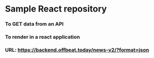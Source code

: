 # Sample React repository

### To GET data from an API 
### To render in a react application

### URL: https://backend.offbeat.today/news-v2/?format=json
